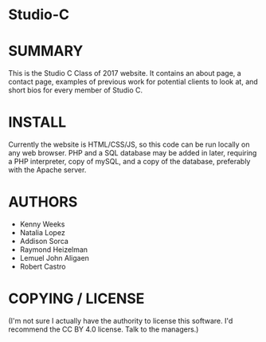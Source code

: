 # Studio-C

<h1>SUMMARY</h1>
This is the Studio C Class of 2017 website. It contains an about page, a contact page, examples of previous work for potential clients to look at, and short bios for every member of Studio C.

<h1>INSTALL</h1>
Currently the website is HTML/CSS/JS, so this code can be run locally on any web browser. PHP and a SQL database may be added in later, requiring a PHP interpreter, copy of mySQL, and a copy of the database, preferably with the Apache server.

<h1>AUTHORS</h1>
<ul>
    <li>Kenny Weeks</li>
    <li>Natalia Lopez</li>
    <li>Addison Sorca</li>
    <li>Raymond Heizelman</li>
    <li>Lemuel John Aligaen</li>
    <li>Robert Castro</li>
</ul>

<h1>COPYING / LICENSE</h1>
(I'm not sure I actually have the authority to license this software. I'd recommend the CC BY 4.0 license. Talk to the managers.)
